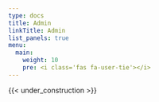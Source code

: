 ```yaml
---
type: docs
title: Admin
linkTitle: Admin
list_panels: true
menu:
  main:
    weight: 10
    pre: <i class='fas fa-user-tie'></i>
---
```


{{< under_construction >}}
